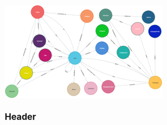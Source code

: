 ![Graph](/uploads/technical-diagrams/graph.png "Graph")<!-- TITLE: Technical Documentation -->
<!-- SUBTITLE: A quick summary of Technical Documentation -->

# Header